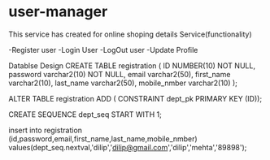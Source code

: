# user-manager
This service has created for online shoping details
Service(functionality)

-Register user
-Login User
-LogOut user
-Update Profile 


Datablse Design
CREATE TABLE registration
(
  ID           NUMBER(10)    NOT NULL,
  password varchar2(10) NOT NULL,
  email varchar2(50),
  first_name varchar2(10),
  last_name varchar2(50),
  mobile_nmber varchar2(10)
);

ALTER TABLE registration ADD (
  CONSTRAINT dept_pk PRIMARY KEY (ID));

CREATE SEQUENCE dept_seq START WITH 1;

insert into registration (id,password,email,first_name,last_name,mobile_nmber) values(dept_seq.nextval,'dilip','dilip@gmail.com','dilip','mehta','89898');


